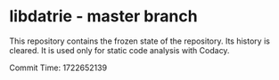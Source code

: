 # libdatrie - master branch

This repository contains the frozen state of the repository.
Its history is cleared. It is used only for static code
analysis with Codacy.

Commit Time: 1722652139